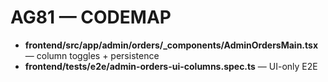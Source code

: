 # AG81 — CODEMAP
- **frontend/src/app/admin/orders/_components/AdminOrdersMain.tsx** — column toggles + persistence
- **frontend/tests/e2e/admin-orders-ui-columns.spec.ts** — UI-only E2E
